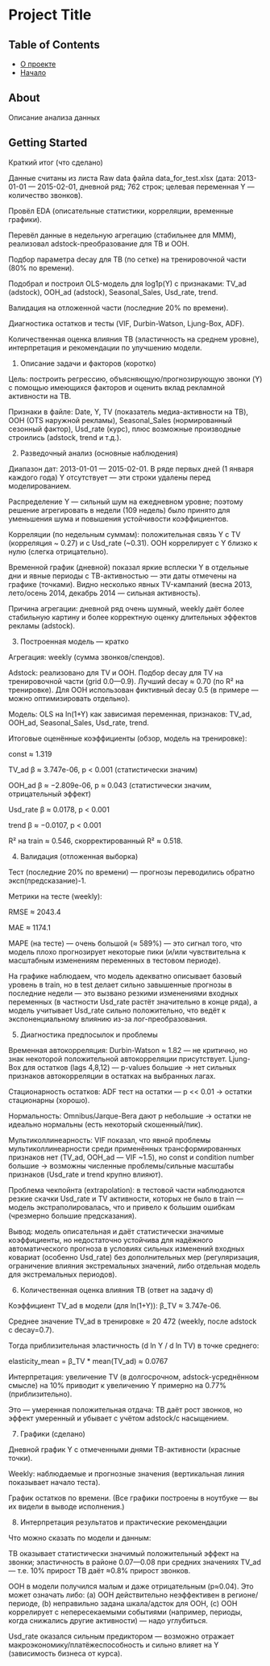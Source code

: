 # Project Title

## Table of Contents

- [О проекте](#Опроекте)
- [Начало](#Начало)

## About <a name = "about"></a>

Описание анализа данных

## Getting Started <a name = "getting_started"></a>

Краткий итог (что сделано)

Данные считаны из листа Raw data файла data_for_test.xlsx (дата: 2013-01-01 — 2015-02-01, дневной ряд; 762 строк; целевая переменная Y — количество звонков).

Провёл EDA (описательные статистики, корреляции, временные графики).

Перевёл данные в недельную агрегацию (стабильнее для MMM), реализовал adstock-преобразование для ТВ и OOH.

Подбор параметра decay для ТВ (по сетке) на тренировочной части (80% по времени).

Подобрал и построил OLS-модель для log1p(Y) с признаками: TV_ad (adstock), OOH_ad (adstock), Seasonal_Sales, Usd_rate, trend.

Валидация на отложенной части (последние 20% по времени).

Диагностика остатков и тесты (VIF, Durbin-Watson, Ljung-Box, ADF).

Количественная оценка влияния ТВ (эластичность на среднем уровне), интерпретация и рекомендации по улучшению модели.

1) Описание задачи и факторов (коротко)

Цель: построить регрессию, объясняющую/прогнозирующую звонки (Y) с помощью имеющихся факторов и оценить вклад рекламной активности на ТВ.

Признаки в файле: Date, Y, TV (показатель медиа-активности на ТВ), OOH (OTS наружной рекламы), Seasonal_Sales (нормированный сезонный фактор), Usd_rate (курс), плюс возможные производные строились (adstock, trend и т.д.).

2) Разведочный анализ (основные наблюдения)

Диапазон дат: 2013-01-01 — 2015-02-01. В ряде первых дней (1 января каждого года) Y отсутствует — эти строки удалены перед моделированием.

Распределение Y — сильный шум на ежедневном уровне; поэтому решение агрегировать в недели (109 недель) было принято для уменьшения шума и повышения устойчивости коэффициентов.

Корреляции (по недельным суммам): положительная связь Y с TV (корреляция ~ 0.27) и с Usd_rate (~0.31). OOH коррелирует с Y близко к нулю (слегка отрицательно).

Временной график (дневной) показал яркие всплески Y в отдельные дни и явные периоды с ТВ-активностью — эти даты отмечены на графике (точками). Видно несколько явных TV-кампаний (весна 2013, лето/осень 2014, декабрь 2014 — сильная активность).

Причина агрегации: дневной ряд очень шумный, weekly даёт более стабильную картину и более корректную оценку длительных эффектов рекламы (adstock).

3) Построенная модель — кратко

Агрегация: weekly (сумма звонков/спендов).

Adstock: реализовано для TV и OOH. Подбор decay для TV на тренировочной части (grid 0.0—0.9). Лучший decay ≈ 0.70 (по R² на тренировке). Для OOH использован фиктивный decay 0.5 (в примере — можно оптимизировать отдельно).

Модель: OLS на ln(1+Y) как зависимая переменная, признаков: TV_ad, OOH_ad, Seasonal_Sales, Usd_rate, trend.

Итоговые оценённые коэффициенты (обзор, модель на тренировке):

const ≈ 1.319

TV_ad β ≈ 3.747e-06, p < 0.001 (статистически значим)

OOH_ad β ≈ −2.809e-06, p ≈ 0.043 (статистически значим, отрицательный эффект)

Usd_rate β ≈ 0.0178, p < 0.001

trend β ≈ −0.0107, p < 0.001

R² на train ≈ 0.546, скорректированный R² ≈ 0.518.

4) Валидация (отложенная выборка)

Тест (последние 20% по времени) — прогнозы переводились обратно эксп(предсказание)-1.

Метрики на тесте (weekly):

RMSE ≈ 2043.4

MAE ≈ 1174.1

MAPE (на тесте) — очень большой (≈ 589%) — это сигнал того, что модель плохо прогнозирует некоторые пики (и/или чувствительна к масштабным изменениям переменных в тестовом периоде).

На графике наблюдаем, что модель адекватно описывает базовый уровень в train, но в test делает сильно завышенные прогнозы в последние недели — это вызвано резкими изменениями входных переменных (в частности Usd_rate растёт значительно в конце ряда), а модель учитывает Usd_rate сильно положительно, что ведёт к экспоненциальному влиянию из-за лог-преобразования.

5) Диагностика предпосылок и проблемы

Временная автокорреляция: Durbin-Watson ≈ 1.82 — не критично, но знак некоторой положительной автокорреляции присутствует. Ljung-Box для остатков (lags 4,8,12) — p-values большие → нет сильных признаков автокорреляции в остатках на выбранных лагах.

Стационарность остатков: ADF тест на остатки — p << 0.01 → остатки стационарны (хорошо).

Нормальность: Omnibus/Jarque-Bera дают p небольшие → остатки не идеально нормальны (есть некоторый скошенный/пик).

Мультиколлинеарность: VIF показал, что явной проблемы мультиколлинеарности среди применённых трансформированных признаков нет (TV_ad, OOH_ad — VIF ~1.5), но const и condition number большие → возможны численные проблемы/сильные масштабы признаков (Usd_rate и trend крупно влияют).

Проблема чекпойнта (extrapolation): в тестовой части наблюдаются резкие скачки Usd_rate и TV активности, которых не было в train — модель экстраполировалась, что и привело к большим ошибкам (чрезмерно большие предсказания).

Вывод: модель описательная и даёт статистически значимые коэффициенты, но недостаточно устойчива для надёжного автоматического прогноза в условиях сильных изменений входных ковариат (особенно Usd_rate) без дополнительных мер (регуляризация, ограничение влияния экстремальных значений, либо отдельная модель для экстремальных периодов).

6) Количественная оценка влияния ТВ (ответ на задачу d)

Коэффициент TV_ad в модели (для ln(1+Y)): β_TV ≈ 3.747e-06.

Среднее значение TV_ad в тренировке ≈ 20 472 (weekly, после adstock с decay=0.7).

Тогда приблизительная эластичность (d ln Y / d ln TV) в точке среднего:

elasticity_mean = β_TV * mean(TV_ad) ≈ 0.0767

Интерпретация: увеличение TV (в долгосрочном, adstock-усреднённом смысле) на 10% приводит к увеличению Y примерно на 0.77% (приблизительно).

Это — умеренная положительная отдача: ТВ даёт рост звонков, но эффект умеренный и убывает с учётом adstock/с насыщением.

7) Графики (сделано)

Дневной график Y с отмеченными днями ТВ-активности (красные точки).

Weekly: наблюдаемые и прогнозные значения (вертикальная линия показывает начало теста).

График остатков по времени.
(Все графики построены в ноутбуке — вы их видели в выводе исполнения.)

8) Интерпретация результатов и практические рекомендации

Что можно сказать по модели и данным:

ТВ оказывает статистически значимый положительный эффект на звонки; эластичность в районе 0.07—0.08 при средних значениях TV_ad — т.е. 10% прирост ТВ даёт ≈0.8% прирост звонков.

OOH в модели получился малым и даже отрицательным (p≈0.04). Это может означать либо: (a) OOH действительно неэффективен в регионе/периоде, (b) неправильно задана шкала/адсток для OOH, (c) OOH коррелирует с непересекаемыми событиями (например, периоды, когда снижались другие активности) — надо углубиться.

Usd_rate оказался сильным предиктором — возможно отражает макроэкономику/платёжеспособность и сильно влияет на Y (зависимость бизнеса от курса). 
